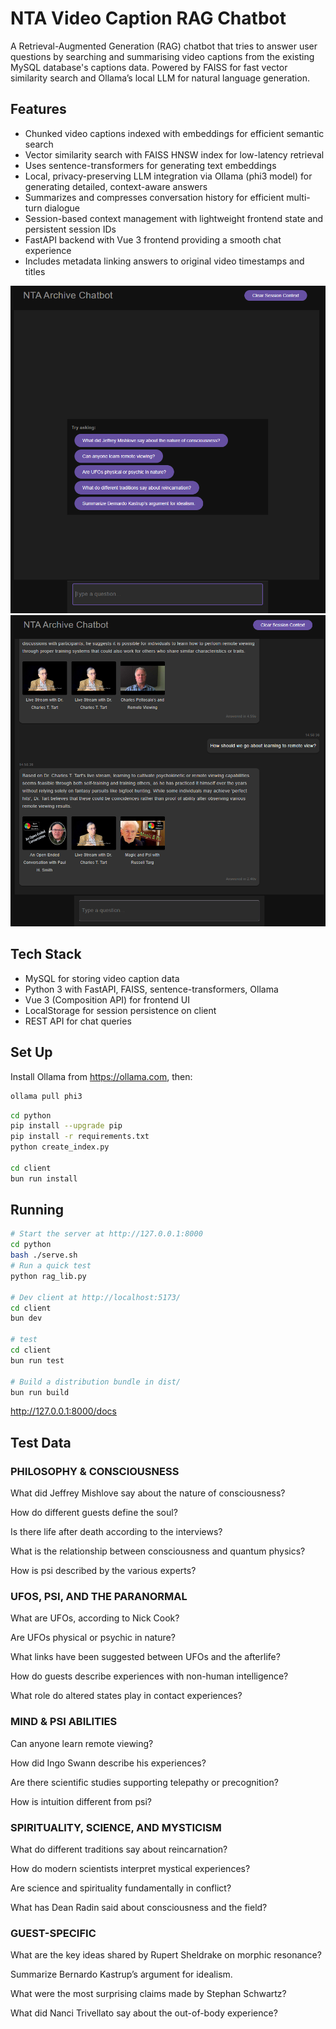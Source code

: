 # NTA Video Caption RAG Chatbot

A Retrieval-Augmented Generation (RAG) chatbot that tries to answer user questions by searching and summarising video captions from the existing MySQL database's captions data. Powered by FAISS for fast vector similarity search and Ollama’s local LLM for natural language generation.

## Features
* Chunked video captions indexed with embeddings for efficient semantic search
* Vector similarity search with FAISS HNSW index for low-latency retrieval
* Uses sentence-transformers for generating text embeddings
* Local, privacy-preserving LLM integration via Ollama (phi3 model) for generating detailed, context-aware answers
* Summarizes and compresses conversation history for efficient multi-turn dialogue
* Session-based context management with lightweight frontend state and persistent session IDs
* FastAPI backend with Vue 3 frontend providing a smooth chat experience
* Includes metadata linking answers to original video timestamps and titles


![./README/initial.png](./README/initial.png)
![./README/answers.png](./README/answers.png)

## Tech Stack
* MySQL for storing video caption data
* Python 3 with FastAPI, FAISS, sentence-transformers, Ollama
* Vue 3 (Composition API) for frontend UI
* LocalStorage for session persistence on client
* REST API for chat queries

## Set Up

Install Ollama from https://ollama.com, then:

```bash
ollama pull phi3
```

```bash
cd python
pip install --upgrade pip
pip install -r requirements.txt
python create_index.py

cd client
bun run install
```

## Running

```bash
# Start the server at http://127.0.0.1:8000
cd python
bash ./serve.sh 
# Run a quick test
python rag_lib.py 

# Dev client at http://localhost:5173/
cd client
bun dev         

# test
cd client
bun run test

# Build a distribution bundle in dist/
bun run build
```

http://127.0.0.1:8000/docs


## Test Data

### PHILOSOPHY & CONSCIOUSNESS

What did Jeffrey Mishlove say about the nature of consciousness?

How do different guests define the soul?

Is there life after death according to the interviews?

What is the relationship between consciousness and quantum physics?

How is psi described by the various experts?

### UFOS, PSI, AND THE PARANORMAL

What are UFOs, according to Nick Cook?

Are UFOs physical or psychic in nature?

What links have been suggested between UFOs and the afterlife?

How do guests describe experiences with non-human intelligence?

What role do altered states play in contact experiences?

### MIND & PSI ABILITIES

Can anyone learn remote viewing?

How did Ingo Swann describe his experiences?

Are there scientific studies supporting telepathy or precognition?

How is intuition different from psi?

### SPIRITUALITY, SCIENCE, AND MYSTICISM

What do different traditions say about reincarnation?

How do modern scientists interpret mystical experiences?

Are science and spirituality fundamentally in conflict?

What has Dean Radin said about consciousness and the field?

###  GUEST-SPECIFIC

What are the key ideas shared by Rupert Sheldrake on morphic resonance?

Summarize Bernardo Kastrup’s argument for idealism.

What were the most surprising claims made by Stephan Schwartz?

What did Nanci Trivellato say about the out-of-body experience?
